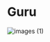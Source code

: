 # Guru
![images (1)](https://github.com/sharmaji31/Guru/assets/149797025/9ae721bf-37c6-458e-a32f-ac1608a59a71)
